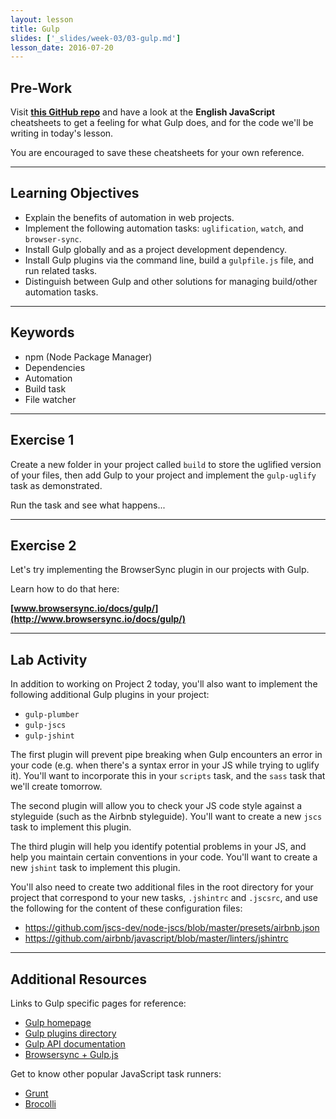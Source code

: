 ```yaml
---
layout: lesson
title: Gulp
slides: ['_slides/week-03/03-gulp.md']
lesson_date: 2016-07-20
---
```


## Pre-Work

Visit **[this GitHub repo](https://github.com/osscafe/gulp-cheatsheet)** and have a look at the **English JavaScript** cheatsheets to get a feeling for what Gulp does, and for the code we'll be writing in today's lesson.

You are encouraged to save these cheatsheets for your own reference.

---

## Learning Objectives

- Explain the benefits of automation in web projects.
- Implement the following automation tasks: `uglification`, `watch`, and `browser-sync`.
- Install Gulp globally and as a project development dependency.
- Install Gulp plugins via the command line, build a `gulpfile.js` file, and run related tasks.
- Distinguish between Gulp and other solutions for managing build/other automation tasks.

---

## Keywords

- npm (Node Package Manager)
- Dependencies
- Automation
- Build task
- File watcher

---

## Exercise 1

Create a new folder in your project called `build` to store the uglified version of your files, then add Gulp to your project and implement the `gulp-uglify` task as demonstrated.

Run the task and see what happens...

---

## Exercise 2

Let's try implementing the BrowserSync plugin in our projects with Gulp.

Learn how to do that here:

**[www.browsersync.io/docs/gulp/](http://www.browsersync.io/docs/gulp/)**

---

## Lab Activity

In addition to working on Project 2 today, you'll also want to implement the following additional Gulp plugins in your project:

- `gulp-plumber`
- `gulp-jscs`
- `gulp-jshint`

The first plugin will prevent pipe breaking when Gulp encounters an error in your code (e.g. when there's a syntax error in your JS while trying to uglify it). You'll want to incorporate this in your `scripts` task, and the `sass` task that we'll create tomorrow.

The second plugin will allow you to check your JS code style against a styleguide (such as the Airbnb styleguide). You'll want to create a new `jscs` task to implement this plugin.

The third plugin will help you identify potential problems in your JS, and help you maintain certain conventions in your code. You'll want to create a new `jshint` task to implement this plugin.

You'll also need to create two additional files in the root directory for your project that correspond to your new tasks, `.jshintrc` and `.jscsrc`, and use the following for the content of these configuration files:

- https://github.com/jscs-dev/node-jscs/blob/master/presets/airbnb.json
- https://github.com/airbnb/javascript/blob/master/linters/jshintrc

---

## Additional Resources

Links to Gulp specific pages for reference:

- [Gulp homepage](http://gulpjs.com/)
- [Gulp plugins directory](http://gulpjs.com/plugins/)
- [Gulp API documentation](https://github.com/gulpjs/gulp/blob/master/docs/API.md)
- [Browsersync + Gulp.js](https://www.browsersync.io/docs/gulp/)

Get to know other popular JavaScript task runners:

- [Grunt](http://gruntjs.com/)
- [Brocolli](http://broccolijs.com/)
